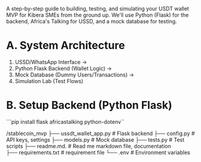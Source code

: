 A step-by-step guide to building, testing, and simulating your USDT wallet MVP for Kibera SMEs from the ground up. We'll use Python (Flask) for the backend, Africa's Talking for USSD, and a mock database for testing.

# A. System Architecture

1. USSD/WhatsApp Interface → 
2. Python Flask Backend (Wallet Logic) → 
3. Mock Database (Dummy Users/Transactions) → 
4. Simulation Lab (Test Flows)

# B. Setup Backend (Python Flask)

```pip install flask africastalking python-dotenv``

/stablecoin_mvp
  ├── ussdt_wallet_app.py          # Flask backend
  ├── config.py       # API keys, settings
  ├── models.py       # Mock database
  ├── tests.py        # Test scripts
  ├── readme.md.   # Read me markdown file, documentation  
  ├── requirements.txt       # requirement file
  └── .env            # Environment variables


